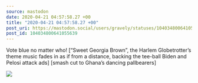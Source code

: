 ```yaml
---
source: mastodon
date: 2020-04-21 04:57:58.27 +00
title: "2020-04-21 04:57:58.27 +00"
post_uri: https://mastodon.social/users/gravely/statuses/104034800641055639
post_id: 104034800641055639
---
```

Vote blue no matter who! [“Sweet Georgia Brown”, the Harlem Globetrotter’s theme music fades in as if from a distance, backing the tee-ball Biden and Pelosi attack ads] [smash cut to Ghana’s dancing pallbearers]


![](/images/27758508.jpg)

